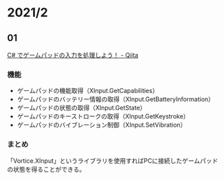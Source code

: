 # 2021/2

## 01
[C\# でゲームパッドの入力を処理しよう！ \- Qiita](https://qiita.com/toydev/items/0af92b2eb2ae5add99de)

### 機能
* ゲームパッドの機能取得（XInput.GetCapabilities）
* ゲームパッドのバッテリー情報の取得（XInput.GetBatteryInformation）
* ゲームパッドの状態の取得（XInput.GetState）
* ゲームパッドのキーストロークの取得（XInput.GetKeystroke）
* ゲームパッドのバイブレーション制御（XInput.SetVibration）

### まとめ
「Vortice.XInput」というライブラリを使用すればPCに接続したゲームパッドの状態を得ることができる。
